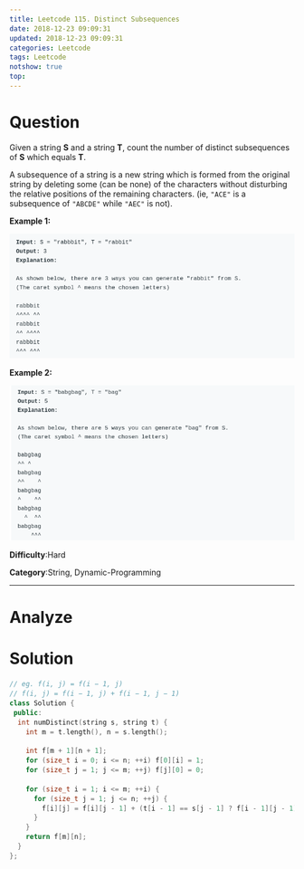 ```yaml
---
title: Leetcode 115. Distinct Subsequences
date: 2018-12-23 09:09:31
updated: 2018-12-23 09:09:31
categories: Leetcode
tags: Leetcode
notshow: true
top:
---
```


# Question

Given a string  **S**  and a string  **T**, count the number of distinct subsequences of  **S**  which equals  **T**.

A subsequence of a string is a new string which is formed from the original string by deleting some (can be none) of the characters without disturbing the relative positions of the remaining characters. (ie,  `"ACE"`  is a subsequence of  `"ABCDE"`  while  `"AEC"`  is not).

**Example 1:**

![](/images/in-post/2018-12-23-Leetcode-115-Distinct-Subsequences/2018-12-24-10-04-09.png)

**Example 2:**

![](/images/in-post/2018-12-23-Leetcode-115-Distinct-Subsequences/2018-12-24-10-37-53.png)

**Difficulty**:Hard

**Category**:String, Dynamic-Programming

<!-- more -->

------------

# Analyze

# Solution

```cpp
// eg. f(i, j) = f(i − 1, j)
// f(i, j) = f(i − 1, j) + f(i − 1, j − 1)
class Solution {
 public:
  int numDistinct(string s, string t) {
    int m = t.length(), n = s.length();

    int f[m + 1][n + 1];
    for (size_t i = 0; i <= n; ++i) f[0][i] = 1;
    for (size_t j = 1; j <= m; ++j) f[j][0] = 0;

    for (size_t i = 1; i <= m; ++i) {
      for (size_t j = 1; j <= n; ++j) {
        f[i][j] = f[i][j - 1] + (t[i - 1] == s[j - 1] ? f[i - 1][j - 1] : 0);
      }
    }
    return f[m][n];
  }
};
```
